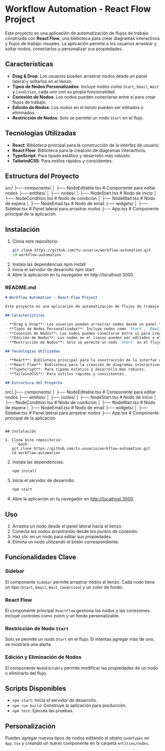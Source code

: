 # Workflow Automation - React Flow Project

Este proyecto es una aplicación de automatización de flujos de trabajo construida con **React Flow**, una biblioteca para crear diagramas interactivos y flujos de trabajo visuales. La aplicación permite a los usuarios arrastrar y soltar nodos, conectarlos y personalizar sus propiedades.

## Características

- **Drag & Drop**: Los usuarios pueden arrastrar nodos desde un panel lateral y soltarlos en el lienzo.
- **Tipos de Nodos Personalizados**: Incluye nodos como `Start`, `Email`, `Wait` y `Condition`, cada uno con su propia funcionalidad.
- **Conexión de Nodos**: Los nodos pueden conectarse entre sí para crear flujos de trabajo.
- **Edición de Nodos**: Los nodos en el lienzo pueden ser editados o eliminados.
- **Restricción de Nodos**: Solo se permite un nodo `Start` en el flujo.

## Tecnologías Utilizadas

- **React**: Biblioteca principal para la construcción de la interfaz de usuario.
- **React Flow**: Biblioteca para la creación de diagramas interactivos.
- **TypeScript**: Para tipado estático y desarrollo más robusto.
- **TailwindCSS**: Para estilos rápidos y consistentes.

## Estructura del Proyecto
src/ ├── components/ │ ├── NodoEditable.tsx # Componente para editar nodos ├── entities/ │ ├── nodes/ │ ├── NodeStart.tsx # Nodo de inicio │ ├── NodeCondition.tsx # Nodo de condición │ ├── NodeWait.tsx # Nodo de espera │ ├── NodeEmail.tsx # Nodo de email ├── widgets/ │ ├── Sidebar.tsx # Panel lateral para arrastrar nodos ├── App.tsx # Componente principal de la aplicación

## Instalación

1. Clona este repositorio:
   ```bash
   git clone https://github.com/tu-usuario/workflow-automation.git
   cd workflow-automation
2. Instala las dependencias
    npm install
3. Inicia el servidor de desarrollo
    npm start
4. Abre la aplicación en tu navegador en http://localhost:3000.

### README.md

```markdown
# Workflow Automation - React Flow Project

Este proyecto es una aplicación de automatización de flujos de trabajo construida con **React Flow**, una biblioteca para crear diagramas interactivos y flujos de trabajo visuales. La aplicación permite a los usuarios arrastrar y soltar nodos, conectarlos y personalizar sus propiedades.

## Características

- **Drag & Drop**: Los usuarios pueden arrastrar nodos desde un panel lateral y soltarlos en el lienzo.
- **Tipos de Nodos Personalizados**: Incluye nodos como `Start`, `Email`, `Wait` y `Condition`, cada uno con su propia funcionalidad.
- **Conexión de Nodos**: Los nodos pueden conectarse entre sí para crear flujos de trabajo.
- **Edición de Nodos**: Los nodos en el lienzo pueden ser editados o eliminados.
- **Restricción de Nodos**: Solo se permite un nodo `Start` en el flujo.

## Tecnologías Utilizadas

- **React**: Biblioteca principal para la construcción de la interfaz de usuario.
- **React Flow**: Biblioteca para la creación de diagramas interactivos.
- **TypeScript**: Para tipado estático y desarrollo más robusto.
- **TailwindCSS**: Para estilos rápidos y consistentes.

## Estructura del Proyecto

```
src/
├── components/
│   ├── NodoEditable.tsx       # Componente para editar nodos
├── entities/
│   ├── nodes/
│       ├── NodeStart.tsx      # Nodo de inicio
│       ├── NodeCondition.tsx  # Nodo de condición
│       ├── NodeWait.tsx       # Nodo de espera
│       ├── NodeEmail.tsx      # Nodo de email
├── widgets/
│   ├── Sidebar.tsx            # Panel lateral para arrastrar nodos
├── App.tsx                    # Componente principal de la aplicación
```

## Instalación

1. Clona este repositorio:
   ```bash
   git clone https://github.com/tu-usuario/workflow-automation.git
   cd workflow-automation
   ```

2. Instala las dependencias:
   ```bash
   npm install
   ```

3. Inicia el servidor de desarrollo:
   ```bash
   npm start
   ```

4. Abre la aplicación en tu navegador en [http://localhost:3000](http://localhost:3000).

## Uso

1. Arrastra un nodo desde el panel lateral hacia el lienzo.
2. Conecta los nodos arrastrando desde los puntos de conexión.
3. Haz clic en un nodo para editar sus propiedades.
4. Elimina un nodo utilizando el botón correspondiente.

## Funcionalidades Clave

### Sidebar
El componente `Sidebar` permite arrastrar nodos al lienzo. Cada nodo tiene un tipo (`Start`, `Email`, `Wait`, `Condition`) y un color de fondo.

### React Flow
El componente principal `ReactFlow` gestiona los nodos y las conexiones. Incluye controles como zoom y un fondo personalizable.

### Restricción de Nodo `Start`
Solo se permite un nodo `Start` en el flujo. Si intentas agregar más de uno, se mostrará una alerta.

### Edición y Eliminación de Nodos
El componente `NodoEditable` permite modificar las propiedades de un nodo o eliminarlo del flujo.

## Scripts Disponibles

- `npm start`: Inicia el servidor de desarrollo.
- `npm run build`: Construye la aplicación para producción.
- `npm test`: Ejecuta las pruebas.

## Personalización

Puedes agregar nuevos tipos de nodos editando el objeto `nodeTypes` en `App.tsx` y creando un nuevo componente en la carpeta `entities/nodes`.

